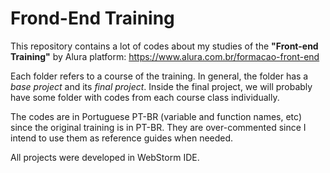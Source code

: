 # Frond-End Training

This repository contains a lot of codes about my studies of the **"Front-end Training"** by Alura platform: https://www.alura.com.br/formacao-front-end

Each folder refers to a course of the training. In general, the folder has a *base project* and its *final project*. Inside the final project, we will probably have some folder with codes from each course class individually.

The codes are in Portuguese PT-BR (variable and function names, etc) since the original training is in PT-BR. They are over-commented since I intend to use them as reference guides when needed.

All projects were developed in WebStorm IDE.

